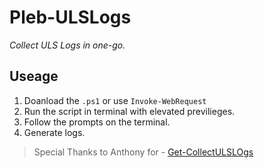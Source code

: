 # Pleb-ULSLogs
_Collect ULS Logs in one-go._

## Useage
1. Doanload the `.ps1` or use `Invoke-WebRequest`
2. Run the script in terminal with elevated previlieges.
3. Follow the prompts on the terminal.
4. Generate logs.


> Special Thanks to Anthony for - [Get-CollectULSLOgs](https://github.com/acasilla/CollectULSLogs)
